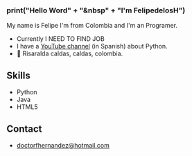 ### print("Hello Word" + "&nbsp" + "I'm FelipedelosH")


My name is Felipe I'm from Colombia and I'm an Programer.

* Currently I NEED TO FIND JOB
* I have a [YouTube channel](https://www.youtube.com/channel/UCqJbFsanrjs7BW4lPurxQcQ) (in Spanish) about Python.
* 📍 Risaralda caldas, caldas, colombia.

## Skills

* Python
* Java
* HTML5

## Contact

* doctorfhernandez@hotmail.com


<!--
**felipedelosh/felipedelosh** is a ✨ _special_ ✨ repository because its `README.md` (this file) appears on your GitHub profile.

Here are some ideas to get you started:

- 🔭 I’m currently working on ...
- 🌱 I’m currently learning ...
- 👯 I’m looking to collaborate on ...
- 🤔 I’m looking for help with ...
- 💬 Ask me about ...
- 📫 How to reach me: ...
- 😄 Pronouns: ...
- ⚡ Fun fact: ...
-->
